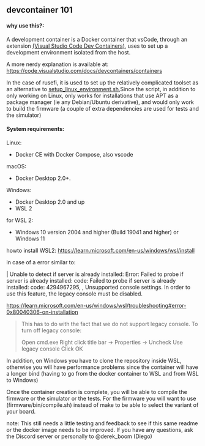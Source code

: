 ## devcontainer 101

#### why use this?:
A development container is a Docker container that vsCode, through an extension [(Visual Studio Code Dev Containers)](https://marketplace.visualstudio.com/items?itemName=ms-vscode-remote.remote-containers), uses to set up a development environment isolated from the host.

A more nerdy explanation is available at: https://code.visualstudio.com/docs/devcontainers/containers

In the case of rusefi, it is used to set up the relatively complicated toolset as an alternative to [setup_linux_environment.sh](https://github.com/rusefi/rusefi/blob/master/firmware/setup_linux_environment.sh),Since the script, in addition to only working on Linux, only works for installations that use APT as a package manager (ie any Debian/Ubuntu derivative), and would only work to build the firmware (a couple of extra dependencies are used for tests and the simulator)


#### System requirements:

Linux:
- Docker CE with Docker Compose, also vscode

macOS: 
- Docker Desktop 2.0+.

Windows:
- Docker Desktop 2.0 and up
- WSL 2

for WSL 2:
- Windows 10 version 2004 and higher (Build 19041 and higher) or Windows 11 

howto install WSL2: https://learn.microsoft.com/en-us/windows/wsl/install



in case of a error similar to:

| Unable to detect if server is already installed: Error: Failed to probe if server is already installed: code: Failed to probe if server is already installed: code: 4294967295, , Unsupported console settings. In order to use this feature, the legacy console must be disabled.

https://learn.microsoft.com/en-us/windows/wsl/troubleshooting#error-0x80040306-on-installation
> This has to do with the fact that we do not support legacy console. To turn off legacy console:
> 
> Open cmd.exe
> Right click title bar -> Properties -> Uncheck Use legacy console
> Click OK

In addition, on Windows you have to clone the repository inside WSL, otherwise you will have performance problems since the container will have a longer bind (having to go from the docker container to WSL and from WSL to Windows)

Once the container creation is complete, you will be able to compile the firmware or the simulator or the tests.
For the firmware you will want to use (firmware/bin/compile.sh) instead of make to be able to select the variant of your board.

note:
This still needs a little testing and feedback to see if this same readme or the docker image needs to be improved. If you have any questions, ask the Discord server or personally to @derek_boom (Diego)
